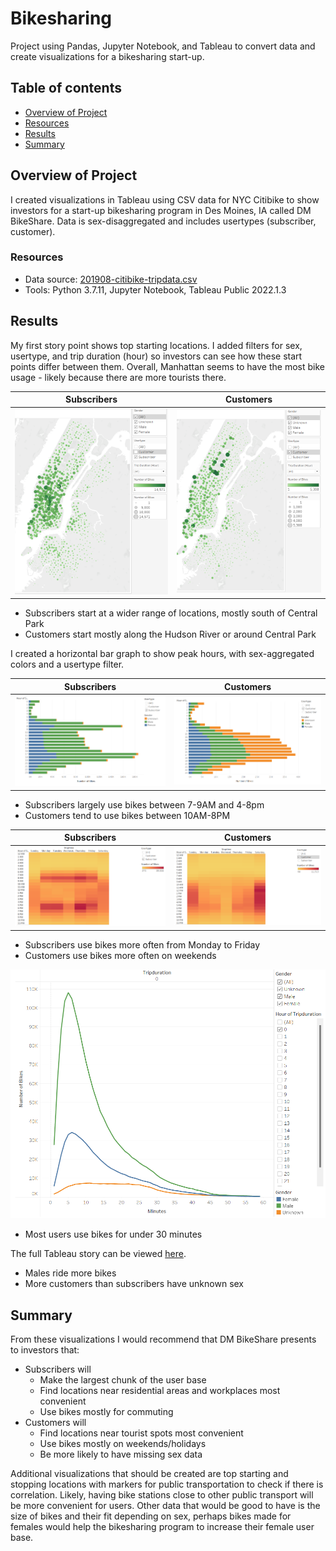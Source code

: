 # Bikesharing
Project using Pandas, Jupyter Notebook, and Tableau to convert data and create visualizations for a bikesharing start-up.

## Table of contents
* [Overview of Project](#overview-of-project)
* [Resources](#resources)
* [Results](#results)
* [Summary](#summary)

## Overview of Project
I created visualizations in Tableau using CSV data for NYC Citibike to show investors for a start-up bikesharing program in Des Moines, IA called DM BikeShare. Data is sex-disaggregated and includes usertypes (subscriber, customer).

### Resources
- Data source: [201908-citibike-tripdata.csv](https://s3.amazonaws.com/tripdata/201808-citibike-tripdata.csv.zip)
- Tools: Python 3.7.11, Jupyter Notebook, Tableau Public 2022.1.3

## Results
My first story point shows top starting locations. I added filters for sex, usertype, and trip duration (hour) so investors can see how these start points differ between them. Overall, Manhattan seems to have the most bike usage - likely because there are more tourists there.

Subscribers                       |  Customers
:-----------------------------------:|:-----------------------------------:
![Subscribers](/Images/Subscriber_Start.png) |  ![Customers](/Images/Customer_Start.png)

- Subscribers start at a wider range of locations, mostly south of Central Park
- Customers start mostly along the Hudson River or around Central Park

I created a horizontal bar graph to show peak hours, with sex-aggregated colors and a usertype filter.

Subscribers                       |  Customers
:-----------------------------------:|:-----------------------------------:
![Subscribers](/Images/Subscriber_Peak.png) |  ![Customers](/Images/Customer_Peak.png)

- Subscribers largely use bikes between 7-9AM and 4-8pm
- Customers tend to use bikes between 10AM-8PM

Subscribers                       |  Customers
:-----------------------------------:|:-----------------------------------:
![Subscribers](/Images/Subscriber_Weekday.png) |  ![Customers](/Images/Customer_Weekday.png)

- Subscribers use bikes more often from Monday to Friday
- Customers use bikes more often on weekends

![Tripduration](/Images/Tripduration.png)

- Most users use bikes for under 30 minutes

The full Tableau story can be viewed [here](https://public.tableau.com/app/profile/nicole.white3373/viz/CitibikeStory_16562458595720/NYCCitibike).
- Males ride more bikes
- More customers than subscribers have unknown sex

## Summary
From these visualizations I would recommend that DM BikeShare presents to investors that:
- Subscribers will
  - Make the largest chunk of the user base
  - Find locations near residential areas and workplaces most convenient
  - Use bikes mostly for commuting
- Customers will
  - Find locations near tourist spots most convenient
  - Use bikes mostly on weekends/holidays
  - Be more likely to have missing sex data

Additional visualizations that should be created are top starting and stopping locations with markers for public transportation to check if there is correlation. Likely, having bike stations close to other public transport will be more convenient for users. Other data that would be good to have is the size of bikes and their fit depending on sex, perhaps bikes made for females would help the bikesharing program to increase their female user base.
